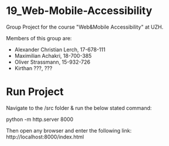 # 19_Web-Mobile-Accessibility
Group Project for the course "Web&amp;Mobile Accessibility" at UZH. 

Members of this group are:
- Alexander Christian Lerch, 17-678-111
- Maximilian Achakri, 18-700-385
- Oliver Strassmann, 15-932-726
- Kirthan ???, ???


# Run Project
Navigate to the /src folder & run the below stated command:

python -m http.server 8000

Then open any browser and enter the following link:
http://localhost:8000/index.html
